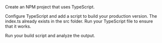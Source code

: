 Create an NPM project that uses TypeScript.

Configure TypeScript and add a script to build your production version. The index.ts already exists in the src folder. Run your TypeScript file to ensure that it works.

Run your build script and analyze the output.